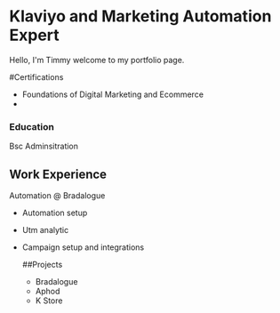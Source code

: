 # Klaviyo and Marketing Automation Expert
Hello, I'm Timmy welcome to my portfolio page. 

#Certifications
- Foundations of Digital Marketing and Ecommerce
- 
### Education 
Bsc Adminsitration
## Work Experience
Automation @ Bradalogue
- Automation setup
- Utm analytic
- Campaign setup and integrations

  ##Projects
  - Bradalogue
  - Aphod
  - K Store
    

[twitter]: [https://twitter.com/joshmadakor](https://twitter.com/tisheyolus)

[linkedin]: https://www.linkedin.com/in/timileyin-olusesan-35b336252/

